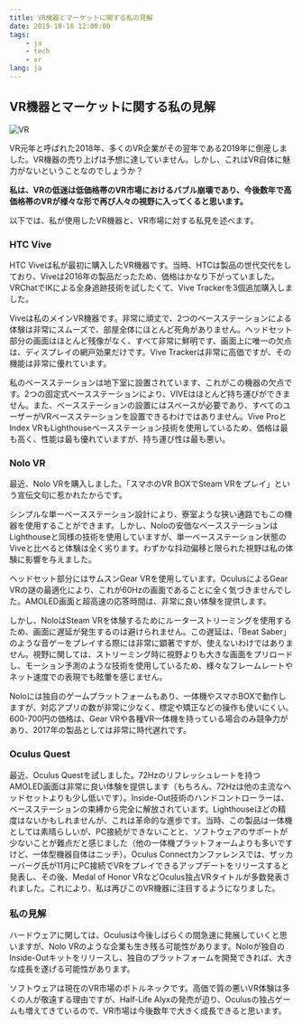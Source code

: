 ```yaml
---
title: VR機器とマーケットに関する私の見解
date: 2019-10-16 12:00:00
tags: 
    - ja
    - tech
    - vr
lang: ja
---
```


## VR機器とマーケットに関する私の見解

![VR](https://cdn.brightgames.top/wp-content/uploads/2019/10/Quest-main-photo.jpeg)

VR元年と呼ばれた2018年、多くのVR企業がその翌年である2019年に倒産しました。VR機器の売り上げは予想に達していません。しかし、これはVR自体に魅力がないということなのでしょうか？

**私は、VRの低迷は低価格帯のVR市場におけるバブル崩壊であり、今後数年で高価格帯のVRが様々な形で再び人々の視野に入ってくると思います。**

以下では、私が使用したVR機器と、VR市場に対する私見を述べます。

### HTC Vive

HTC Viveは私が最初に購入したVR機器です。当時、HTCは製品の世代交代をしており、Viveは2016年の製品だったため、価格はかなり下がっていました。VRChatでIKによる全身追跡技術を試したくて、Vive Trackerを3個追加購入しました。

Viveは私のメインVR機器です。非常に頑丈で、2つのベースステーションによる体験は非常にスムーズで、部屋全体にほとんど死角がありません。ヘッドセット部分の画面はほとんど残像がなく、すべて非常に鮮明です、画面上に唯一の欠点は、ディスプレイの網戸効果だけです。Vive Trackerは非常に高価ですが、その機能は非常に優れています。

私のベースステーションは地下室に設置されています、これがこの機器の欠点です。2つの固定式ベースステーションにより、VIVEはほとんど持ち運びができません。また、ベースステーションの設置にはスペースが必要であり、すべてのユーザーがVRベースステーションを設置できるわけではありません。Vive ProとIndex VRもLighthouseベースステーション技術を使用しているため、価格は最も高く、性能は最も優れていますが、持ち運び性は最も悪い。

### Nolo VR

最近、Nolo VRを購入しました。「スマホのVR BOXでSteam VRをプレイ」という宣伝文句に惹かれたからです。

シンプルな単一ベースステーション設計により、寮室ような狭い通路でもこの機器を使用することができます。しかし、Noloの安価なベースステーションはLighthouseと同様の技術を使用していますが、単一ベースステーション状態のViveと比べると体験は全く劣ります。わずかな抖动偏移と限られた視野は私の体験に影響を与えました。

ヘッドセット部分にはサムスンGear VRを使用しています。OculusによるGear VRの謎の最適化により、これが60Hzの画面であることに全く気づきませんでした。AMOLED画面と超高速の応答時間は、非常に良い体験を提供します。

しかし、NoloはSteam VRを体験するためにルーターストリーミングを使用するため、画面に遅延が発生するのは避けられません。この遅延は、「Beat Saber」のような音ゲーをプレイする際には非常に顕著ですが、使えないわけではありません。視野に関しては、ストリーミング時に視野よりも大きな画面をプリロードし、モーション予測のような技術を使用しているため、様々なフレームレートやネット速度での表現でも眩暈を感じません。

Noloには独自のゲームプラットフォームもあり、一体機やスマホBOXで動作しますが、対応アプリの数が非常に少なく、標定や矯正などの操作も使いにくい。600-700円の価格は、Gear VRや各種VR一体機を持っている場合のみ競争力があり、2017年の製品としては非常に時代遅れです。

### Oculus Quest

最近、Oculus Questを試しました。72Hzのリフレッシュレートを持つAMOLED画面は非常に良い体験を提供します（もちろん、72Hzは他の主流なヘッドセットよりも少し低いです）。Inside-Out技術のハンドコントローラーは、ベースステーションの束縛から完全に解放されています。Lighthouseほどの精度はないかもしれませんが、これは革命的な進歩です。当時、この製品は一体機としては素晴らしいが、PC接続ができないことと、ソフトウェアのサポートが少ないことが難点だと感じました（他の一体機プラットフォームよりも多いですけど、一体型機器自体はニッチ）。Oculus Connectカンファレンスでは、ザッカーバーグ氏が11月にPC接続でVRをプレイできるアップデートをリリースすると発表し、その後、Medal of Honor VRなどOculus独占VRタイトルが多数発表されました。これにより、私は再びこのVR機器に注目するようになりました。

### 私の見解

ハードウェアに関しては、Oculusは今後しばらくの間急速に発展していくと思いますが、Nolo VRのような企業も生き残る可能性があります。Noloが独自のInside-Outキットをリリースし、独自のプラットフォームを開発できれば、大きな成長を遂げる可能性があります。

ソフトウェアは現在のVR市場のボトルネックです。高価で質の悪いVR体験は多くの人が敬遠する理由ですが、Half-Life Alyxの発売が迫り、Oculusの独占ゲームも増えてきているので、VR市場は今後数年で大きく成長できると思います。